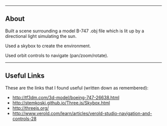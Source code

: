 -----------
About
-----------

Built a scene surrounding a model B-747 .obj file which is lit up by a directional light simulating the sun.

Used a skybox to create the environment.

Used orbit controls to navigate (pan/zoom/rotate).

---------------
Useful Links
---------------

These are the links that I found useful (written down as remembered):

- http://tf3dm.com/3d-model/boeing-747-26638.html
- http://stemkoski.github.io/Three.js/Skybox.html
- http://threejs.org/
- http://www.verold.com/learn/articles/verold-studio-navigation-and-controls-28
